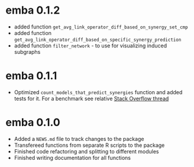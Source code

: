 # emba 0.1.2

- added function `get_avg_link_operator_diff_based_on_synergy_set_cmp`
- added function `get_avg_link_operator_diff_based_on_specific_synergy_prediction`
- added function `filter_network` - to use for visualizing induced subgraphs

# emba 0.1.1

- Optimized `count_models_that_predict_synergies` function and added tests for it. For a benchmark see
relative [Stack Overflow thread](https://stackoverflow.com/questions/58380043/optimize-r-code-for-row-operations-on-ternary-data-frame)

# emba 0.1.0

- Added a `NEWS.md` file to track changes to the package
- Transfereed functions from separate R scripts to the package
- Finished code refactoring and splitting to different modules
- Finished writing documentation for all functions
